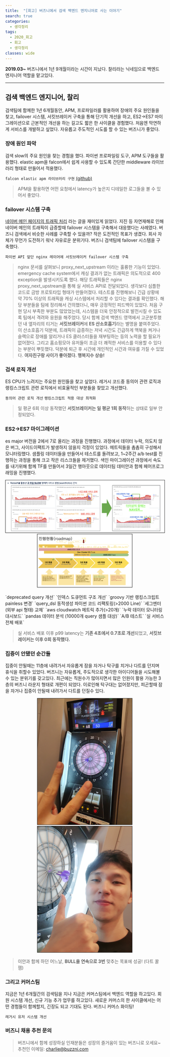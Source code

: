 ```yaml
---
title:  "[회고] 버즈니에서 검색 백엔드 엔지니어로 사는 이야기"
search: true
categories: 
  - 생각정리
tags:
  - 2020_회고
  - 회고
  - 생각정리
classes: wide
---
```



**2019.03~** 버즈니에서 1년 9개월이라는 시간이 지났다. 찰리라는 닉네임으로 백엔드 엔지니어 역할을 맡고있다.  
<!-- 과거 소프트웨어 마에스트로에서 인연을 맺은 저스틴의 추천으로 오랜 열정을 쏟아왔던 해킹/보안 분야를 떠나 버즈니 검색팀에 입사했다.   -->

---
<!-- 몇일 전, 경영진과의 티타임에서 저스틴과 피터가 나는 커리어에 대해 어떤 생각을 갖고있는지 생각을 물었다. -->
<!-- 나는 앞으로 어떤 길을 가야할까? 내가 바라본 버즈니는 어떤 회사였을까? 나와 버즈니는 성장했나? -->

## 검색 백엔드 엔지니어, 찰리
<!-- ### 성장에 한계가 없는 버즈니 -->

검색팀에 함께한 1년 6개월동안, APM, 프로파일러를 활용하여 장애의 주요 원인들을 찾고, failover 시스템, 서킷브레이커 구축을 통해 단기적 개선을 하고, ES2→ES7 마이그레이션으로 근본적인 개선을 하는 길고도 짧은 한 사이클을 경험했다. 처음엔 막연하게 서비스를 개발하고 싶었다. 자유롭고 주도적인 시도를 할 수 있는 버즈니가 좋았다.

### 장애 원인 파악
검색 slow의 주요 원인을 찾는 경험을 했다. 파이썬 프로파일링 도구, APM 도구들을 활용했다. elastic apm을 falcon에서 쉽게 사용할 수 있도록 간단한 middleware 라이브러리 형태로 만들어서 적용했다.  

`falcon elastic apm 라이브러리 구현` [(github)](https://github.com/eunchong/falcon-elastic-apm)

> APM을 활용하면 어떤 요청에서 latency가 높은지 디테일한 로그들을 볼 수 있어서 좋았다.

### failover 시스템 구축
[네이버 메인 페이지의 트래픽 처리](https://d2.naver.com/helloworld/6070967) 라는 글을 재미있게 읽었다. 지진 등 자연재해로 인해 네이버 메인의 트래픽이 급증할때 failover 시스템을 구축해서 대응했다는 사례였다. 버즈니 검색에서 비슷한 사례를 구축할 수 있을까? 작은 도전적인 목표가 생겼다. 회사 자체가 무언가 도전하기 워낙 자유로운 분위기다. 버즈니 검색팀에 failover 시스템을 구축했다.

`파이썬 API 앞단 nginx 레이어에 서킷브레이커 failover 시스템 구축`

> nginx 문서를 살펴보니 proxy_next_upstream 이라는 훌륭한 기능이 있었다. emergency cache system에서 캐싱 결과가 없는 트래픽은 의도적으로 400 exception을 발생시키도록 했다. 해당 트래픽들은 nginx proxy_next_upstream을 통해 실 서비스 API로 전달되었다. 생각보다 심플한 코드로 금방 프로토타입 형태가 만들어졌다. 테스트를 진행해보니 긴급 상황에 약 70% 이상의 트래픽을 캐싱 시스템에서 처리할 수 있다는 결과를 확인했다. 해당 부분들을 팀에 정리해서 건의했더니, 매우 긍정적인 피드백이 있었다. 처음 구현 당시 부족한 부분도 많았었는데, 시스템을 더욱 안정적으로 발전시킬 수 있도록 팀에서 격려와 응원을 해주었다. 당시 함께 검색 백엔드 영역에서 고군분투했던 내 옆자리의 티거는 **서킷브레이커**에 **ES 산소호흡기**라는 별명을 붙여주었다. 이 산소호흡기 덕분에, 트래픽이 급증하는 저녁 시간도 긴급하게 맥북을 켜거나 슬랙으로 장애를 알리거나 ES 클러스터들을 재부팅하는 등의 노력을 할 필요가 없어졌다. 그리고 홈쇼핑모아 유저들이 조금 더 쾌적한 서비스를 이용할 수 있다는 부분이 뿌듯했다. 덕분에 퇴근 후 시간에 개인적인 시간과 여유를 가질 수 있었다. **여자친구랑 사이가 좋아졌다. 행복지수 상승!**

### 검색 로직 개선
ES CPU가 느려지는 주요한 원인들을 찾고 싶었다. 레거시 코드중 동의어 관련 로직과 랭킹스크립트 관련 로직에서 비효율적인 부분들을 찾았고 개선했다.

`동의어 관련 로직 개선`
`랭킹스크립트 적용 대상 최적화`

> 일 평균 6회 이상 동작했던 **서킷브레이커는 일 평균 1회 동작**하는 상태로 일부 안정되었다.

### ES2→ES7 마이그레이션
es major 버전을 2에서 7로 올리는 과정을 진행했다. 과정에서 데이터 누락, 의도치 않은 버그, 사이드이팩트가 발생하지 않을지 걱정이 있었다. 메트릭들을 촘촘히 구성해서 모니터링했다. 샘플링 데이터들을 만들어서 테스트를 돌려보고, 1~2주간 a/b test를 진행하는 과정을 통해 크고 작은 리스크들을 제거했다. 색인 마이그레이션 과정에서 속도를 내기위해 함께 TF를 만들어서 3일간 행아웃으로 데이터팀 데미안과 함께 페어프로그래밍을 진행했다.

<center><img src="/assets/img/2021_buzzni/failover_system.png" style="border: 1px solid" width="510px" > <img src="/assets/img/2021_buzzni/es_migration_roadmap.png" style="border: 1px solid" width="300px" ></center>  
<br>
`deprecated query 개선` `인덱스 도큐먼트 구조 개선` `groovy 기반 랭킹스크립트 painless 변경`  
`query_dsl 동적생성 파이썬 코드 리팩토링(>2000 Line)` `세그멘터(외부 api 형태) 교체` `aws cloudwatch 메트릭 추가(>20개)`  
`누락 데이터 모니터링 대시보드` `pandas 데이터 분석 (10000개 query 샘플 대상)` `A/B 테스트` `실 서비스 전체 배포`

> 실 서비스 배포 이후 p99 latency는 **기존 4초에서 0.7초로 개선**되었고, **서킷브레이커는 이후 0회 동작했다.**

<!-- > 데이터팀의 데미안과 페어프로그래밍을 했다. 우여곡절 끝에 2분기 가량의 짧고도 긴 시간을 보내며 **ES2→ES7 마이그레이션**을 진행했다. 마이그레이션 과정에서 10개가 넘는 쇼핑사들의 상품들에 대한 누락은 없는지, 백프로세스들에서 지속적으로 업데이트 하는 데이터에 지연이나 누락은 없는지 확인이 필요해서 aws cloudwatch에 20개 이상의 메트릭을 촘촘하게 추가해서 모니터링 했다. 대시보드를 통해 시계열 추세를 확인하면, 예상치 못한 색인 프로세스, 백프로세스의 마이그레이션 이슈로 인해 누락되는 데이터들을 쉽고 빠르게 확인할 수 있어서 좋았다. 추가로 검색결과와 랭킹들을 비교 분석하며 크고 작은 로직 버그와 오류들을 수정해나가는 과정이 필요했다. 임의로 샘플링한 1000~10000개의 top query, long tail query 결과들을 jupyter notebook에 올려놓고 pandas를 통해 분석하는 방법을 시도해보았다. 이 과정 덕분에 실 서비스를 태워보기 전에 예상치 못한 20~30개 이상의 숨겨진 크고작은 이슈들을 찾고 개선할 수 있었다. 마지막으로 A/B 테스트를 통해 클릭률과 클러스터 부하에 나쁜 영향은 없는지 의도치 않은 이슈는 없는지 검증을 진행했고, 문제가 없다는 판단에 20년 11월 05일 최종적으로 ES7 전체배포를 진행했다. 진행 과정에서 es 마이그레이션만으로 성능이 개선 될지 반신반의했다. 사실 최신 es(>=7.0)의 효율을 극대화하기 위해서는, 무분별한 랭킹스크립트의 사용을 줄이고 rank_feature 등의 신규 기능들을 활용하여, es 내부에서 검색 스코어링의 후보군을 획기적으로 줄이는 block max wand 최적화 기능을 최대한 활용하는게 좋아보였다. 하지만 단순한 es2->es7 마이그레이션 과정으로도 상당한 개선이 있었다. 아마 다양한 원인을 추측할 수 있겠지만, es2에서 사용되던 groovy가 es7에서 painless로 수정된 부분이 성능 개선의 큰 이유를 차지하지 않았을지 조심스레 추측해본다. 아무튼, 덕분에 p99 latency는 기존 4초에서 0.7초로 크게 개선되었고, 최초 일 평균 6회, 개선 후 일 평균 1회 동작했던 서킷브레이커는 es7 전체배포 이후 한번도 동작하지 않고 조용한 상태가 되었다. 진행 과정에서 클릭률 하락, 데이터 누락, 의도치 않은 버그, 사이드이팩트에 대한 걱정과 고민도 많았지만, 메트릭을 분석하고 샘플링 데이터를 통해 테스트를 돌려보고 1~2주간 a/b test를 진행하며 크고 작은 리스크들을 제거할 수 있어서 좋았다. 무엇보다 도전적인 문제를 주도적으로 풀어볼 수 있는 기회와 자유로운 환경이 좋았으며 감사했다. 그리고 색인 마이그레이션 과정에서 함께 TF를 만들어 행아웃으로 페어프로그래밍을 진행했던 데이터팀 **데미안 👍**과 함께 한 열정의 시간들이 너무 즐거웠다. 검색팀 이안, 티거와 호흡하고, 고민하며 문제들을 해결하는 과정들도 즐거웠고 중간중간 테스트 리소스, 개발 환경이 필요한 상황, 혼자 힘으로 해결하기 어려운 이슈들이 있었는데 그때마다 장애물들을 빠르게 해결해주고 가이드도 제시해주는 든든한 CTO 제이콥도 항상 최고다. -->

### 집중이 안됐던 순간들
집중이 안될때는 11층에 내려가서 자유롭게 잠을 자거나 탁구를 치거나 다트를 던지며 휴식을 취할수 있었다. 버즈니는 자유롭게, 주도적으로 생각한 아이디어들을 시도해볼 수 있는 분위기를 갖고있다. 최근에는 직원수가 많아지면서 많은 인원이 활용 가능한 3층의 버즈니 라운지 형태로 개편이 되었다. 이로인해 탁구대는 없어졌지만, 피곤할때 잠을 자거나 집중이 안될때 내려가서 다트를 던질수 있다.  

<center><img src="/assets/img/2021_buzzni/dart01.jpeg" style="border: 1px solid" width="300" ><img src="/assets/img/2021_buzzni/dart03.jpeg" style="border: 1px solid" width="300" ></center>

> 이안과 함께 하던 어느날, **BULL을 연속으로 3번** 맞추는 목표에 성공! (다트 꿀잼)

### 그리고 커머스팀
지금은 1년 6개월간의 검색팀을 지나 지금은 커머스팀에서 백엔드 역할을 하고있다. 회원 시스템 개선, 신규 기능 추가 업무를 하고있다. 새로운 커머스의 한 사이클에서는 어떤 경험들이 함께할지, 긴장도 되고 기대도 된다. 버즈니 커머스 화이팅!  

`레거시 유저 시스템 개선`

<!-- **TechShare**  
```삽질을 공유하는 시간들이 즐겁다.```

**반기, 연말 회고쓰기**  
```버즈니는 반기, 연말에 회고를 쓰고 피어 평가를 하는 문화가 있다. 매년 한일들을 누군가가 읽는 하나의 글로 정리하는 과정은 솔직히 조금 귀찮은 일인데, 회고라는 과정 덕분에 매년 생각을 정리하게 돼서 나 스스로에게도 여러모로 유익하다는 생각이 있다. 솔직히 지금 이 블로그를 쓰는 순간도 엄청나게 귀찮아서 이 행위를 포기하고 싶다는 생각을 1억만번 했다. 귀차니즘 만렙이 내 본성인지라, 지금도 그냥 때려치고 코딩하고싶다는 생각이 2억만번 들고 있다. 그런데 버즈니에서 회고를 쓰는 습관이 내가 블로그에 회고라는걸 끝까지 쓰게 만든것 같다. 이 글을 마무리하는걸 성공할수있을까? 크리스마스떄 먹다 남은 스파클링 와인을 먹고 힘을내서 마무리 하는중... 화이팅!``` -->

### 버즈니 채용 추천 문의
> 버즈니에서 함께 성장하실 인재분들은 성장의 즐거움이 있는 버즈니로 오세요~  
> 추천인 이메일: charlie@buzzni.com


